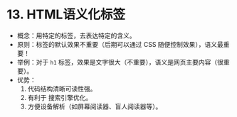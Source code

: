# 13. HTML语义化标签

- 概念：用特定的标签，去表达特定的含义。
- 原则：标签的默认效果不重要（后期可以通过 CSS 随便控制效果），语义最重要！
- 举例：对于 `h1` 标签，效果是文字很大（不重要），语义是网页主要内容（很重要）。
- 优势：
  1. 代码结构清晰可读性强。
  2. 有利于 搜索引擎优化。
  3. 方便设备解析（如屏幕阅读器、盲人阅读器等）。